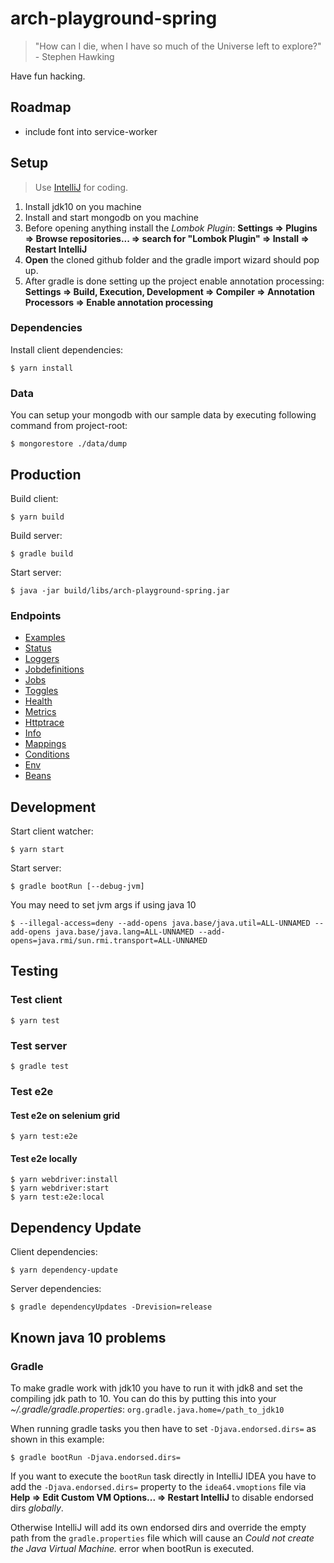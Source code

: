 # arch-playground-spring 

> "How can I die, when I have so much of the Universe left to explore?" - Stephen Hawking

Have fun hacking.

## Roadmap

* include font into service-worker

## Setup

> Use [IntelliJ](https://www.jetbrains.com/idea/download) for coding.
1. Install jdk10 on you machine 
2. Install and start mongodb on you machine
3. Before opening anything install the *Lombok Plugin*: **Settings => Plugins => Browse repositories... => search for "Lombok Plugin" => Install => Restart IntelliJ**
4. **Open** the cloned github folder and the gradle import wizard should pop up.
5. After gradle is done setting up the project enable annotation processing: **Settings => Build, Execution, Development => Compiler => Annotation Processors => Enable annotation processing**

### Dependencies

Install client dependencies:

    $ yarn install

### Data

You can setup your mongodb with our sample data by executing following command from project-root:

    $ mongorestore ./data/dump

## Production

Build client:

    $ yarn build

Build server:

    $ gradle build

Start server:

    $ java -jar build/libs/arch-playground-spring.jar

### Endpoints

* [Examples](http://localhost:4242/arch-playground-spring/examples)
* [Status](http://localhost:4242/arch-playground-spring/internal/status)
* [Loggers](http://localhost:4242/arch-playground-spring/internal/loggers)
* [Jobdefinitions](http://localhost:4242/arch-playground-spring/internal/jobdefinitions)
* [Jobs](http://localhost:4242/arch-playground-spring/internal/jobs)
* [Toggles](http://localhost:4242/arch-playground-spring/internal/toggles/console/index)
* [Health](http://localhost:4242/arch-playground-spring/internal/health)
* [Metrics](http://localhost:4242/arch-playground-spring/internal/metrics)
* [Httptrace](http://localhost:4242/arch-playground-spring/internal/httptrace)
* [Info](http://localhost:4242/arch-playground-spring/internal/info)
* [Mappings](http://localhost:4242/arch-playground-spring/internal/mappings)
* [Conditions](http://localhost:4242/arch-playground-spring/internal/conditions)
* [Env](http://localhost:4242/arch-playground-spring/internal/env)
* [Beans](http://localhost:4242/arch-playground-spring/internal/beans)

## Development

Start client watcher:

    $ yarn start

Start server:

    $ gradle bootRun [--debug-jvm]
    
You may need to set jvm args if using java 10

    $ --illegal-access=deny --add-opens java.base/java.util=ALL-UNNAMED --add-opens java.base/java.lang=ALL-UNNAMED --add-opens=java.rmi/sun.rmi.transport=ALL-UNNAMED

## Testing

### Test client

    $ yarn test

### Test server

    $ gradle test

### Test e2e

#### Test e2e on selenium grid

    $ yarn test:e2e
    
#### Test e2e locally

    $ yarn webdriver:install
    $ yarn webdriver:start
    $ yarn test:e2e:local

## Dependency Update

Client dependencies:

    $ yarn dependency-update

Server dependencies:

    $ gradle dependencyUpdates -Drevision=release

## Known java 10 problems

### Gradle

To make gradle work with jdk10 you have to run it with jdk8 and set the compiling jdk path to 10.
You can do this by putting this into your *~/.gradle/gradle.properties*: `org.gradle.java.home=/path_to_jdk10`

When running gradle tasks you then have to set `-Djava.endorsed.dirs=` as shown in this example:

    $ gradle bootRun -Djava.endorsed.dirs=

If you want to execute the `bootRun` task directly in IntelliJ IDEA you have to add the `-Djava.endorsed.dirs=` property to the `idea64.vmoptions` file via **Help => Edit Custom VM Options... => Restart IntelliJ** to disable endorsed dirs *globally*.

Otherwise IntelliJ will add its own endorsed dirs and override the empty path from the `gradle.properties` file which will cause an *Could not create the Java Virtual Machine.* error when bootRun is executed.
